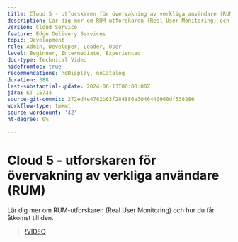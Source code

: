 ```yaml
---
title: Cloud 5 - utforskaren för övervakning av verkliga användare (RUM)
description: Lär dig mer om RUM-utforskaren (Real User Monitoring) och hur du får åtkomst till den.
version: Cloud Service
feature: Edge Delivery Services
topic: Development
role: Admin, Developer, Leader, User
level: Beginner, Intermediate, Experienced
doc-type: Technical Video
hidefromtoc: true
recommendations: noDisplay, noCatalog
duration: 388
last-substantial-update: 2024-06-13T00:00:00Z
jira: KT-15734
source-git-commit: 272ed4e4782b03f284886a3046440960df538286
workflow-type: tm+mt
source-wordcount: '42'
ht-degree: 0%

---
```



# Cloud 5 - utforskaren för övervakning av verkliga användare (RUM)

Lär dig mer om RUM-utforskaren (Real User Monitoring) och hur du får åtkomst till den.

>[!VIDEO](https://video.tv.adobe.com/v/3429772/?quality=12&learn=on)
